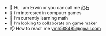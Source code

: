 - 👋 Hi, I am Erwin,or you can call me 红石
- 👀 I’m interested in computer games
- 🌱 I’m currently learning math
- 💞️ I’m looking to collaborate on game maker
- 📫 How to reach me ymh588485@gmail.com

<!---
pkqdh/pkqdh is a ✨ special ✨ repository because its `README.md` (this file) appears on your GitHub profile.
You can click the Preview link to take a look at your changes.
--->
